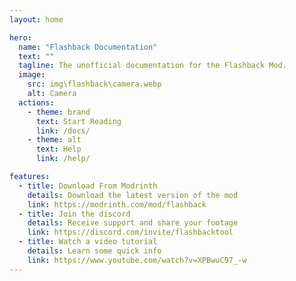 ```yaml
---
layout: home

hero:
  name: "Flashback Documentation"
  text: ""
  tagline: The unofficial documentation for the Flashback Mod.
  image:
    src: img\flashback\camera.webp
    alt: Camera
  actions:
    - theme: brand
      text: Start Reading
      link: /docs/
    - theme: alt
      text: Help
      link: /help/

features:
  - title: Download From Modrinth
    details: Download the latest version of the mod
    link: https://modrinth.com/mod/flashback
  - title: Join the discord
    details: Receive support and share your footage
    link: https://discord.com/invite/flashbacktool
  - title: Watch a video tutorial
    details: Learn some quick info
    link: https://www.youtube.com/watch?v=XPBwuC97_-w
---
```


